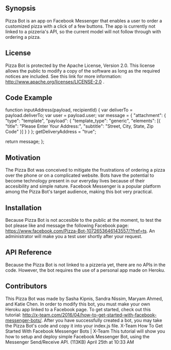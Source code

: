 ## Synopsis

Pizza Bot is an app on Facebook Messenger that enables a user to order a customized pizza with a click of a few buttons. The app is currently not linked to a pizzeria's API, so the current model will not follow through with ordering a pizza.

## License
Pizza Bot is protected by the Apache License, Version 2.0. This license allows the public to modify a copy of the software as long as the required notices are included. See this link for more information: http://www.apache.org/licenses/LICENSE-2.0 .

## Code Example

function inputAddress(payload, recipientId) {
    var deliverTo = payload.deliverTo;
    var user = payload.user;
    var message = {
       "attachment": {
           "type": "template",
           "payload": {
               "template_type": "generic",
               "elements": [{
                   "title": "Please Enter Your Address:",
                   "subtitle": "Street, City, State, Zip Code"
               }]
           }
       }
   };
   getDeliveryAddress = "true";

   return message;
};

## Motivation

The Pizza Bot was conceived to mitigate the frustrations of ordering a pizza over the phone or on a complicated website. Bots have the potential to become technology present in our everyday lives because of their accesibility and simple nature. Facebook Messenger is a popular platform among the Pizza Bot's target audience, making this bot very practical.

## Installation

Because Pizza Bot is not accesible to the public at the moment, to test the bot please like and message the following Facebook page: https://www.facebook.com/Pizza-Bot-1072653646143557/?fref=ts. An administrator will make you a test user shortly after your request.

## API Reference

Because the Pizza Bot is not linked to a pizzeria yet, there are no APIs in the code. However, the bot requires the use of a personal app made on Heroku.

## Contributors

This Pizza Bot was made by Sasha Kipnis, Sandra Nissim, Maryam Ahmed, and Katie Chen. In order to modify this bot, you must make your own Heroku app linked to a Facebook page. To get started, check out this tutorial: http://x-team.com/2016/04/how-to-get-started-with-facebook-messenger-bots/. After you have successfully created a bot, you may take the Pizza Bot's code and copy it into your index.js file.
 X-Team
How To Get Started With Facebook Messenger Bots | X-Team
This tutorial will show you how to setup and deploy simple Facebook Messenger Bot, using the Messenger Send/Receive API. (113KB)
April 25th at 10:33 AM
